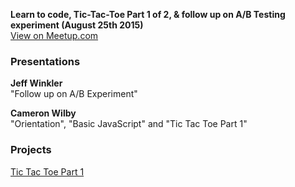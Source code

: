 **Learn to code, Tic-Tac-Toe Part 1 of 2, & follow up on A/B Testing experiment (August 25th 2015)**<br />
[View on Meetup.com](http://www.meetup.com/Origin-Code-Academy-Meetup/events/224587422/)

### Presentations
**Jeff Winkler**<br />
"Follow up on A/B Experiment"

**Cameron Wilby**<br />
"Orientation", "Basic JavaScript" and "Tic Tac Toe Part 1"

### Projects
[Tic Tac Toe Part 1](https://github.com/OriginCodeAcademy/Meetup/tree/master/Projects/01-TicTacToe)
